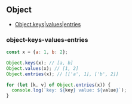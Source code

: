 ## Object

* [Object.keys|values|entries](#object-keys-values-entries)

### object-keys-values-entries

```js
const x = {a: 1, b: 2};

Object.keys(x); // [a, b]
Object.values(x); // [1, 2]
Object.entries(x); // [['a', 1], ['b', 2]]

for (let [k, v] of Object.entries(x)) {
  console.log(`key: ${key} value: ${value}`);
}
```


